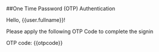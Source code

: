 ##One Time Password (OTP) Authentication

Hello, {{user.fullname}}!

Please apply the following OTP Code to complete the signin

OTP code: {{otpcode}}
